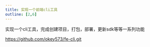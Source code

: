 ```yaml
---
title: 实现一个前端cli工具
outline: [2,6]
---
```


实现一个cli工具，完成创建项目，打包，部署，更新sdk等等一系列功能

https://github.com/okey573/fe-cli.git
